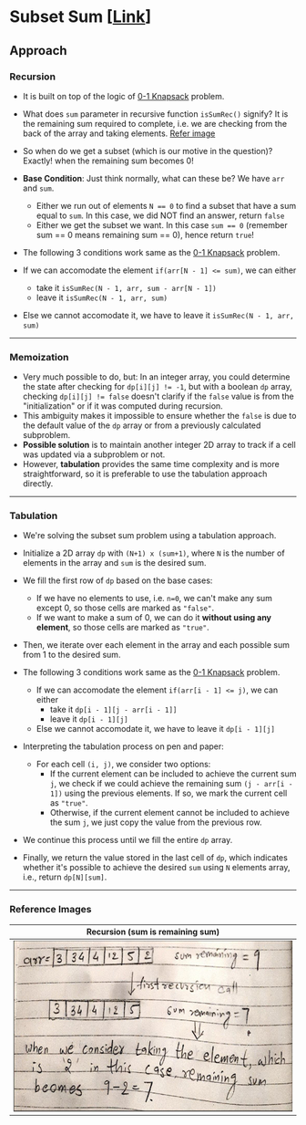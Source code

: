 # Subset Sum [[Link](https://www.geeksforgeeks.org/problems/subset-sum-problem-1611555638/1)]

## Approach

### Recursion
- It is built on top of the logic of [0-1 Knapsack](https://github.com/AKR-2803/DSA-Declassified/tree/main/Problems/Dynamic%20Programming/0-1%20Knapsack/01_Knapsack) problem.
- What does `sum` parameter in recursive function `isSumRec()` signify? It is the remaining sum required to complete, i.e. we are checking from the back of the array and taking elements. [Refer image](https://github.com/AKR-2803/DSA-Declassified/blob/main/Problems/Dynamic%20Programming/0-1%20Knapsack/Subset%20Sum/readme.md#reference-images)
- So when do we get a subset (which is our motive in the question)? Exactly! when the remaining sum becomes 0!
- **Base Condition**: Just think normally, what can these be? We have `arr` and `sum`. 
  - Either we run out of elements `N == 0` to find a subset that have a sum equal to `sum`. In this case, we did NOT find an answer, return `false`
  - Either we get the subset we want. In this case `sum == 0` (remember sum == 0 means remaining sum == 0), hence return `true`!
- The following 3 conditions work same as the [0-1 Knapsack](https://github.com/AKR-2803/DSA-Declassified/tree/main/Problems/Dynamic%20Programming/0-1%20Knapsack/01_Knapsack) problem.

- If we can accomodate the element `if(arr[N - 1] <= sum)`, we can either
  - take it `isSumRec(N - 1, arr, sum - arr[N - 1])`
  - leave it `isSumRec(N - 1, arr, sum)`
- Else we cannot accomodate it, we have to leave it `isSumRec(N - 1, arr, sum)`
___
### Memoization

- Very much possible to do, but: In an integer array, you could determine the state after checking for `dp[i][j] != -1`, but with a boolean `dp` array, checking `dp[i][j] != false` doesn't clarify if the `false` value is from the "initialization" or if it was computed during recursion.
- This ambiguity makes it impossible to ensure whether the `false` is due to the default value of the `dp` array or from a previously calculated subproblem.
- **Possible solution** is to maintain another integer 2D array to track if a cell was updated via a subproblem or not.
- However, **tabulation** provides the same time complexity and is more straightforward, so it is preferable to use the tabulation approach directly.

___
### Tabulation
- We're solving the subset sum problem using a tabulation approach.
- Initialize a 2D array `dp` with `(N+1) x (sum+1)`, where `N` is the number of elements in the array and `sum` is the desired sum.
- We fill the first row of `dp` based on the base cases:
    - If we have no elements to use, i.e. `n=0`, we can't make any sum except 0, so those cells are marked as `"false"`.
    - If we want to make a sum of 0, we can do it **without using any element**, so those cells are marked as `"true"`.
- Then, we iterate over each element in the array and each possible sum from 1 to the desired sum.
- The following 3 conditions work same as the [0-1 Knapsack](https://github.com/AKR-2803/DSA-Declassified/tree/main/Problems/Dynamic%20Programming/0-1%20Knapsack/01_Knapsack) problem.

  - If we can accomodate the element `if(arr[i - 1] <= j)`, we can either
    - take it `dp[i - 1][j - arr[i - 1]]`
    - leave it `dp[i - 1][j]`
  - Else we cannot accomodate it, we have to leave it `dp[i - 1][j]`

- Interpreting the tabulation process on pen and paper:
  - For each cell `(i, j)`, we consider two options:
    - If the current element can be included to achieve the current sum `j`, we check if we could achieve the remaining sum `(j - arr[i - 1])` using the previous elements. If so, we mark the current cell as `"true"`.
    - Otherwise, if the current element cannot be included to achieve the sum `j`, we just copy the value from the previous row.
- We continue this process until we fill the entire `dp` array.
- Finally, we return the value stored in the last cell of `dp`, which indicates whether it's possible to achieve the desired `sum` using `N` elements array, i.e., return `dp[N][sum]`.
___

### Reference Images

| Recursion (sum is remaining sum)                                              | 
|-------------------------------------------------------------------------------| 
| <img src="./images/SubsetSum.jpg" height="300" width="600" alt="Screenshot"/> |
